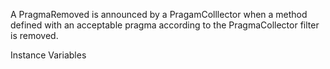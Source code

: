 A PragmaRemoved is announced by a PragamColllector when a method defined with an acceptable pragma according to the PragmaCollector filter is removed.Instance Variables